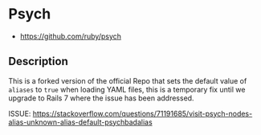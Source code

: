 # Psych

*   https://github.com/ruby/psych

## Description
This is a forked version of the official Repo that sets the default value of `aliases` to `true` when loading YAML files, this is a temporary fix until we upgrade to Rails 7 where the issue has been addressed.

ISSUE: https://stackoverflow.com/questions/71191685/visit-psych-nodes-alias-unknown-alias-default-psychbadalias
